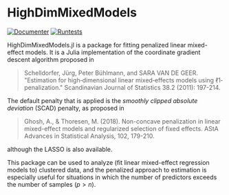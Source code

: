 # HighDimMixedModels
[![Documenter](https://github.com/solislemuslab/HighDimMixedModels.jl/actions/workflows/Documenter.yml/badge.svg)](https://github.com/solislemuslab/HighDimMixedModels.jl/actions/workflows/Documenter.yml) [![Runtests](https://github.com/solislemuslab/HighDimMixedModels.jl/actions/workflows/Runtests.yml/badge.svg)](https://github.com/solislemuslab/HighDimMixedModels.jl/actions/workflows/Runtests.yml)

HighDimMixedModels.jl is a package for fitting penalized linear mixed-effect models. It is a Julia implementation of the coordinate gradient descent algorithm proposed in

>Schelldorfer, Jürg, Peter Bühlmann, and SARA VAN DE GEER. "Estimation for high‐dimensional linear mixed‐effects models using ℓ1‐penalization." Scandinavian Journal of Statistics 38.2 (2011): 197-214.

The default penalty that is applied is the *smoothly clipped absolute deviation* (SCAD) penalty, as proposed in

>Ghosh, A., & Thoresen, M. (2018). Non-concave penalization in linear mixed-effect models and regularized selection of fixed effects. AStA Advances in Statistical Analysis, 102, 179-210. 

although the LASSO is also available. 

This package can be used to analyze (fit linear mixed-effect regression models to) clustered data, and the penalized approach to estimation is especially useful for situations in which the number of predictors exceeds the number of samples ($p > n$). 
